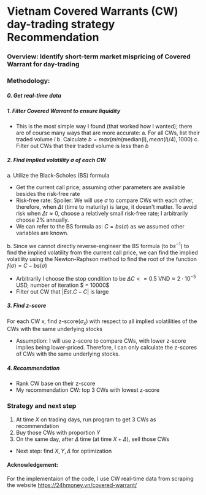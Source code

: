 # Vietnam Covered Warrants (CW) day-trading strategy Recommendation

### Overview: Identify short-term market mispricing of Covered Warrant for day-trading

### Methodology:
##### 0. Get real-time data
##### 1. Filter Covered Warrant to ensure liquidity
* This is the most simple way I found (that worked how I wanted); there are of course many ways that are more accurate:
a. For all CWs, list their traded volume $l$
b. Calculate $b = max(min(\text{median(l)}, mean(l)/4), 1000)$
c. Filter out CWs that their traded volume is less than $b$
##### 2. Find implied volatility $\sigma$ of each CW
a. Utilize the Black-Scholes (BS) formula
* Get the current call price; assuming other parameters are available besides the risk-free rate
* Risk-free rate: Spoiler: We will use $\sigma$ to compare CWs with each other, therefore, when $\Delta t$ (time to maturity) is large, it doesn't matter. To avoid risk when $\Delta t \approx 0$, choose a relatively small risk-free rate; I arbitrarily choose $2$% annually.
* We can refer to the BS formula as: $C = bs(\sigma)$ as we assumed other variables are known.

b. Since we cannot directly reverse-engineer the BS formula (to $bs^{-1}$) to find the implied volatility from the current call price, we can find the implied volatility using the Newton-Raphson method to find the root of the function $f(\sigma) = C - bs(\sigma)$
* Arbitrarily I choose the stop condition to be $\Delta C <= 0.5 \text{ VND} \approx 2 \cdot 10^{-5} \text{ USD}$, number of iteration $ = 10000$
* Filter out CW that $|Est.C - C|$ is large
##### 3. Find z-score
For each CW x, find z-score($\sigma_{x}$) with respect to all implied volatilities of the CWs with the same underlying stocks
* Assumption: I will use z-score to compare CWs, with lower z-score implies being lower-priced. Therefore, I can only calculate the z-scores of CWs with the same underlying stocks.
##### 4. Recommendation
* Rank CW base on their z-score
* My recommendation CW: top 3 CWs with lowest z-score

### Strategy and next step
1. At time $X$ on trading days, run program to get $3$ CWs as recommendation
2. Buy those CWs with proportion $Y$
3. On the same day, after $\Delta$ time (at time $X + \Delta$), sell those CWs

* Next step: find $X, Y, \Delta$ for optimization

#### Acknowledgement:
For the implementaion of the code, I use CW real-time data from scraping the website https://24hmoney.vn/covered-warrant/
